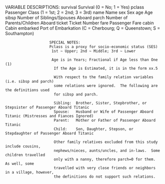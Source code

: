 VARIABLE DESCRIPTIONS:
survival        Survival
                (0 = No; 1 = Yes)
		pclass          Passenger Class
		                (1 = 1st; 2 = 2nd; 3 = 3rd)
				name            Name
				sex             Sex
				age             Age
				sibsp           Number of Siblings/Spouses Aboard
				parch           Number of Parents/Children Aboard
				ticket          Ticket Number
				fare            Passenger Fare
				cabin           Cabin
				embarked        Port of Embarkation
				                (C = Cherbourg; Q = Queenstown; S = Southampton)

						SPECIAL NOTES:
						Pclass is a proxy for socio-economic status (SES)
						 1st ~ Upper; 2nd ~ Middle; 3rd ~ Lower

						 Age is in Years; Fractional if Age less than One (1)
						  If the Age is Estimated, it is in the form xx.5

						  With respect to the family relation variables (i.e. sibsp and parch)
						  some relations were ignored.  The following are the definitions used
						  for sibsp and parch.

						  Sibling:  Brother, Sister, Stepbrother, or Stepsister of Passenger Aboard Titanic
						  Spouse:   Husband or Wife of Passenger Aboard Titanic (Mistresses and Fiances Ignored)
						  Parent:   Mother or Father of Passenger Aboard Titanic
						  Child:    Son, Daughter, Stepson, or Stepdaughter of Passenger Aboard Titanic

						  Other family relatives excluded from this study include cousins,
						  nephews/nieces, aunts/uncles, and in-laws.  Some children travelled
						  only with a nanny, therefore parch=0 for them.  As well, some
						  travelled with very close friends or neighbors in a village, however,
						  the definitions do not support such relations.
